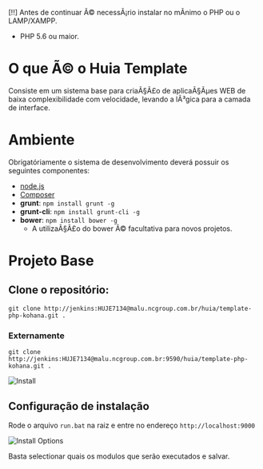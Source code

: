 [!!] Antes de continuar Ã© necessÃ¡rio instalar no mÃ­nimo o PHP ou o LAMP/XAMPP.

 - PHP 5.6 ou maior.

# O que Ã© o Huia Template
Consiste em um sistema base para criaÃ§Ã£o de aplicaÃ§Ãµes WEB de baixa complexibilidade com velocidade, levando a lÃ³gica para a camada de interface.

# Ambiente
Obrigatóriamente o sistema de desenvolvimento deverá possuir os seguintes componentes:

- [node.js](https://nodejs.org/download/)
- [Composer](https://getcomposer.org/download/)
- **grunt**: `npm install grunt -g`
- **grunt-cli**: `npm install grunt-cli -g`
- **bower**: `npm install bower -g`
	* A utilizaÃ§Ã£o do bower Ã© facultativa para novos projetos.

# Projeto Base

## Clone o repositório:
`git clone http://jenkins:HUJE7134@malu.ncgroup.com.br/huia/template-php-kohana.git .`

### Externamente
`git clone http://jenkins:HUJE7134@malu.ncgroup.com.br:9590/huia/template-php-kohana.git .`

![Install](http://i.imgur.com/fK3zYWb.png)

## Configuração de instalação

Rode o arquivo `run.bat` na raiz e entre no endereço `http://localhost:9000`

![Install Options](http://i.imgur.com/MM4xdKQ.png)

Basta selectionar quais os modulos que serão executados e salvar.

<style>
	#kodoc-body img {
		max-width: 100%;
	}
</style>